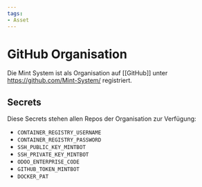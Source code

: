 ```yaml
---
tags:
- Asset
---
```


# GitHub Organisation

Die Mint System ist als Organisation auf [[GitHub]] unter <https://github.com/Mint-System/> registriert.

## Secrets

Diese Secrets stehen allen Repos der Organisation zur Verfügung:

* `CONTAINER_REGISTRY_USERNAME`
* `CONTAINER_REGISTRY_PASSWORD`
* `SSH_PUBLIC_KEY_MINTBOT`
* `SSH_PRIVATE_KEY_MINTBOT`
* `ODOO_ENTERPRISE_CODE`
* `GITHUB_TOKEN_MINTBOT`
* `DOCKER_PAT`
